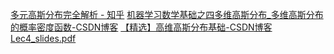 [多元高斯分布完全解析 - 知乎](https://zhuanlan.zhihu.com/p/58987388)
[机器学习数学基础之四多维高斯分布\_多维高斯分布的概率密度函数-CSDN博客](https://blog.csdn.net/qq_41821224/article/details/113036267)
[【精选】高维高斯分布基础-CSDN博客](https://blog.csdn.net/weixin_44966641/article/details/126090527)
[Lec4_slides.pdf](file:///D:/fromc/Downloads/documents/Lec4_slides.pdf)